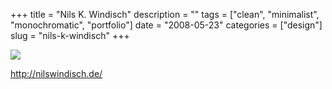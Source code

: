 +++
title = "Nils K. Windisch"
description = ""
tags = ["clean", "minimalist", "monochromatic", "portfolio"]
date = "2008-05-23"
categories = ["design"]
slug = "nils-k-windisch"
+++


 

  <div id="screens-thumbs" class="clearfix">
    <div class="txt-center" id="design-submission"><a href="http://nilswindisch.de/"><img id='bluga-thumbnail-1269' class='bluga-thumbnail large' src='//media.konigi.com/bluga/
wt4836a9e2d419c_0.jpg'/></a></div>  
  </div>   
<p><a href="http://nilswindisch.de/">http://nilswindisch.de/</a></p>




